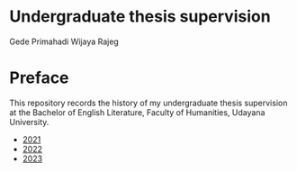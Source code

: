 Undergraduate thesis supervision
================
Gede Primahadi Wijaya Rajeg

<!-- README.md is generated from README.Rmd. Please edit that file -->

# Preface

<!-- badges: start -->
<!-- badges: end -->

This repository records the history of my undergraduate thesis
supervision at the Bachelor of English Literature, Faculty of
Humanities, Udayana University.

- [2021](https://github.com/gederajeg/undergrad-thesis-supervision/tree/main/2021)
- [2022](https://github.com/gederajeg/undergrad-thesis-supervision/tree/main/2022)
- [2023](https://github.com/gederajeg/undergrad-thesis-supervision/tree/main/2023)
